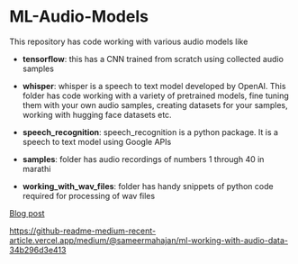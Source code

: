 # ML-Audio-Models

This repository has code working with various audio models like

- **tensorflow**: this has a CNN trained from scratch using collected audio samples
- **whisper**: whisper is a speech to text model developed by OpenAI. This folder has code working with a variety of pretrained models, fine tuning them with your own audio samples, creating datasets for your samples, working with hugging face datasets etc.
- **speech_recognition**: speech_recognition is a python package. It is a speech to text model using Google APIs

- **samples**: folder has audio recordings of numbers 1 through 40 in marathi
- **working_with_wav_files**: folder has handy snippets of python code required for processing of wav files

[Blog post](https://sameermahajan.medium.com/ml-working-with-audio-data-34b296d3e413)

https://github-readme-medium-recent-article.vercel.app/medium/@sameermahajan/ml-working-with-audio-data-34b296d3e413
